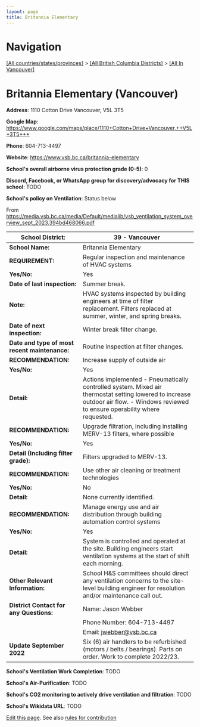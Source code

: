```yaml
---
layout: page
title: Britannia Elementary
---
```

# Navigation

[[All countries/states/provinces]](../../..) > [[All British Columbia Districts]](../..) > [[All In Vancouver]](..)

# Britannia Elementary (Vancouver)

**Address**: 1110 Cotton Drive Vancouver,  V5L 3T5

**Google Map**: <https://www.google.com/maps/place/1110+Cotton+Drive+Vancouver,++V5L+3T5+++>

**Phone**: 604-713-4497

**Website**: <https://www.vsb.bc.ca/britannia-elementary>

**School's overall airborne virus protection grade (0-5)**: 0

**Discord, Facebook, or WhatsApp group for discovery/advocacy for THIS school**: TODO

**School's policy on Ventilation**: Status below

From <https://media.vsb.bc.ca/media/Default/medialib/vsb_ventilation_system_overview_sept_2023.394bd468066.pdf>

| **School District:**                          | 39 - Vancouver                                                                                                                                                                      |
|-----------------------------------------------|-------------------------------------------------------------------------------------------------------------------------------------------------------------------------------------|
| **School Name:**                              | Britannia Elementary                                                                                                                                                                |
| **REQUIREMENT:**                              | Regular inspection and maintenance of HVAC systems                                                                                                                                  |
| **Yes/No:**                                   | Yes                                                                                                                                                                                 |
| **Date of last inspection:**                  | Summer break.                                                                                                                                                                       |
| **Note:**                                     | HVAC systems inspected by building engineers at time of filter replacement. Filters replaced at summer, winter, and spring breaks.                                                  |
| **Date of next inspection:**                  | Winter break filter change.                                                                                                                                                         |
| **Date and type of most recent maintenance:** | Routine inspection at filter changes.                                                                                                                                               |
| **RECOMMENDATION:**                           | Increase supply of outside air                                                                                                                                                      |
| **Yes/No:**                                   | Yes                                                                                                                                                                                 |
| **Detail:**                                   | Actions implemented - Pneumatically controlled system. Mixed air thermostat setting lowered to increase outdoor air flow. - Windows reviewed to ensure operability where requested. |
| **RECOMMENDATION:**                           | Upgrade filtration, including installing MERV-13 filters, where possible                                                                                                            |
| **Yes/No:**                                   | Yes                                                                                                                                                                                 |
| **Detail (Including filter grade):**          | Filters upgraded to MERV-13.                                                                                                                                                        |
| **RECOMMENDATION:**                           | Use other air cleaning or treatment technologies                                                                                                                                    |
| **Yes/No:**                                   | No                                                                                                                                                                                  |
| **Detail:**                                   | None currently identified.                                                                                                                                                          |
| **RECOMMENDATION:**                           | Manage energy use and air distribution through building automation control systems                                                                                                  |
| **Yes/No:**                                   | Yes                                                                                                                                                                                 |
| **Detail:**                                   | System is controlled and operated at the site. Building engineers start ventilation systems at the start of shift each morning.                                                     |
| **Other Relevant Information:**               | School H&S committees should direct any ventilation concerns to the site-level building engineer for resolution and/or maintenance call out.                                        |
| **District Contact for any Questions:**       | Name: Jason Webber                                                                                                                                                                  |
|                                               | Phone Number: 604-713-4497                                                                                                                                                          |
|                                               | Email: jwebber@vsb.bc.ca                                                                                                                                                            |
| **Update September 2022**                     | Six (6) air handlers to be refurbished (motors / belts / bearings). Parts on order. Work to complete 2022/23.                                                                       |


**School's Ventilation Work Completion**: TODO

**School's Air-Purification**: TODO

**School's CO2 monitoring to actively drive ventilation and filtration**: TODO

**School's Wikidata URL**: TODO


[Edit this page](https://github.com/ventilate-schools/BC/edit/main/./Vancouver/Britannia_Elementary.md). See also [rules for contribution](../../../contribution-rules/)
